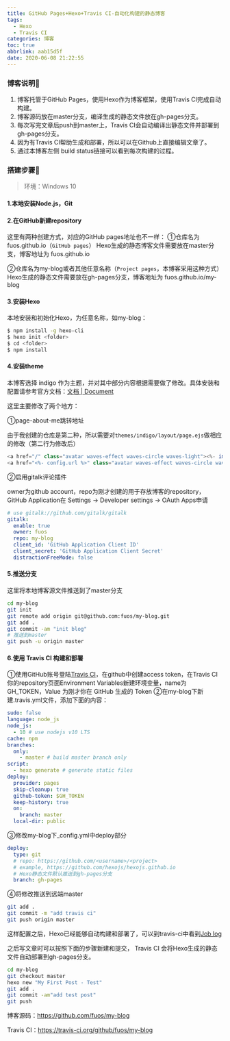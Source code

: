 ```yaml
---
title: GitHub Pages+Hexo+Travis CI-自动化构建的静态博客
tags:
  - Hexo
  - Travis CI
categories: 博客
toc: true
abbrlink: aab15d5f
date: 2020-06-08 21:22:55
---
```


### 博客说明📌

1. 博客托管于GitHub Pages，使用Hexo作为博客框架，使用Travis CI完成自动构建。
2. 博客源码放在master分支，编译生成的静态文件放在gh-pages分支。
3. 每次写完文章后push到master上，Travis CI会自动编译出静态文件并部署到gh-pages分支。
4. 因为有Travis CI帮助生成和部署，所以可以在Github上直接编辑文章了。
5. 通过本博客左侧 build status链接可以看到每次构建的过程。

### 搭建步骤🎨

>环境：Windows 10

#### 1.本地安装Node.js，Git

#### 2.在GitHub新建repository

这里有两种创建方式，对应的GitHub pages地址也不一样：
①仓库名为fuos.github.io（`GitHub pages`）
Hexo生成的静态博客文件需要放在master分支，博客地址为 fuos.github.io

②仓库名为my-blog或者其他任意名称（`Project pages`，本博客采用这种方式）
Hexo生成的静态文件需要放在gh-pages分支，博客地址为 fuos.github.io/my-blog

#### 3.安装Hexo

本地安装和初始化Hexo，<folder>为任意名称，如my-blog：

``` bash
$ npm install -g hexo-cli
$ hexo init <folder>
$ cd <folder>
$ npm install
```

#### 4.安装theme

本博客选择 indigo 作为主题，并对其中部分内容根据需要做了修改。具体安装和配置请参考官方文档：[文档 | Document](https://github.com/yscoder/hexo-theme-indigo/wiki)

这里主要修改了两个地方：

①page-about-me跳转地址

由于我创建的仓库是第二种，所以需要对`themes/indigo/layout/page.ejs`做相应的修改（第二行为修改后）

```javascript
<a href="/" class="avatar waves-effect waves-circle waves-light"><%- image_tag(theme.avatar) %></a>
<a href="<%- config.url %>" class="avatar waves-effect waves-circle waves-light"><%- image_tag(theme.avatar) %></a>
```
②启用gitalk评论插件

owner为github account，repo为刚才创建的用于存放博客的repository，GitHub Application在 Settings -> Developer settings -> OAuth Apps申请

```yaml
# use gitalk://github.com/gitalk/gitalk
gitalk: 
  enable: true
  owner: fuos
  repo: my-blog
  client_id: 'GitHub Application Client ID'
  client_secret: 'GitHub Application Client Secret'
  distractionFreeMode: false
```

#### 5.推送分支

这里将本地博客源文件推送到了master分支

```bash
cd my-blog 
git init 
git remote add origin git@github.com:fuos/my-blog.git
git add . 
git commit -am "init blog" 
# 推送到master
git push -u origin master
```

#### 6.使用 Travis CI 构建和部署

①使用GitHub账号登陆[Travis CI](https://travis-ci.org/)，在github中创建access token，在Travis CI你的repository页面Environment Variables新建环境变量，name为GH_TOKEN，Value 为刚才你在 GitHub 生成的 Token
②在my-blog下新建.travis.yml文件，添加下面的内容：

```yaml
sudo: false
language: node_js
node_js:
  - 10 # use nodejs v10 LTS
cache: npm
branches:
  only:
    - master # build master branch only
script:
  - hexo generate # generate static files
deploy:
  provider: pages
  skip-cleanup: true
  github-token: $GH_TOKEN
  keep-history: true
  on:
    branch: master
  local-dir: public
```

③修改my-blog下_config.yml中deploy部分

```yaml
deploy:
  type: git
  # repo: https://github.com/<username>/<project>
  # example, https://github.com/hexojs/hexojs.github.io
  # Hexo静态文件默认推送到gh-pages分支
  branch: gh-pages
```

④将修改推送到远端master

```bash
git add .
git commit -m "add travis ci"
git push origin master
```

这样配置之后，Hexo已经能够自动构建和部署了，可以到travis-ci中看到[Job log](https://travis-ci.org/github/fuos/my-blog/jobs/696306109)

之后写文章时可以按照下面的步骤新建和提交， Travis CI 会将Hexo生成的静态文件自动部署到gh-pages分支。

```bash
cd my-blog 
git checkout master 
hexo new "My First Post - Test" 
git add . 
git commit -am"add test post" 
git push
```

博客源码：https://github.com/fuos/my-blog

Travis CI：https://travis-ci.org/github/fuos/my-blog



